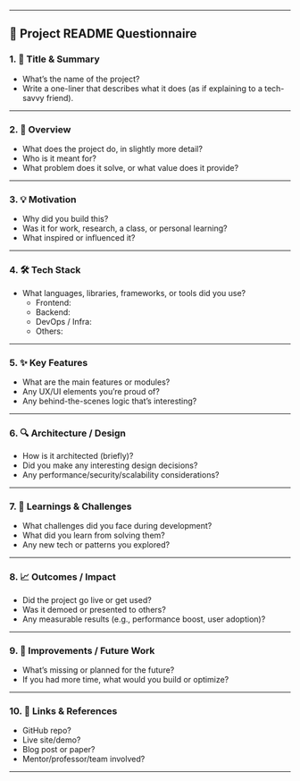 
---

## 🧩 Project README Questionnaire

### 1. 🔖 **Title & Summary**
- What’s the name of the project?
- Write a one-liner that describes what it does (as if explaining to a tech-savvy friend).

---

### 2. 🚀 **Overview**
- What does the project do, in slightly more detail?
- Who is it meant for?
- What problem does it solve, or what value does it provide?

---

### 3. 💡 **Motivation**
- Why did you build this?
- Was it for work, research, a class, or personal learning?
- What inspired or influenced it?

---

### 4. 🛠️ **Tech Stack**
- What languages, libraries, frameworks, or tools did you use?
  - Frontend:
  - Backend:
  - DevOps / Infra:
  - Others:

---

### 5. ✨ **Key Features**
- What are the main features or modules?
- Any UX/UI elements you’re proud of?
- Any behind-the-scenes logic that’s interesting?

---

### 6. 🔍 **Architecture / Design**
- How is it architected (briefly)?
- Did you make any interesting design decisions?
- Any performance/security/scalability considerations?

---

### 7. 🧠 **Learnings & Challenges**
- What challenges did you face during development?
- What did you learn from solving them?
- Any new tech or patterns you explored?

---

### 8. 📈 **Outcomes / Impact**
- Did the project go live or get used?
- Was it demoed or presented to others?
- Any measurable results (e.g., performance boost, user adoption)?

---

### 9. 🚧 **Improvements / Future Work**
- What’s missing or planned for the future?
- If you had more time, what would you build or optimize?

---

### 10. 🔗 **Links & References**
- GitHub repo?
- Live site/demo?
- Blog post or paper?
- Mentor/professor/team involved?

---
